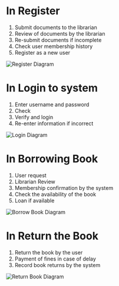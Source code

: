 # In Register
1. Submit documents to the librarian
2. Review of documents by the librarian
3. Re-submit documents if incomplete
4. Check user membership history
5. Register as a new user

![Register Diagram](https://s4.uupload.ir/files/1_ou2.jpg)


# In Login to system
1. Enter username and password
2. Check
3. Verify and login
4. Re-enter information if incorrect

![Login Diagram](https://s4.uupload.ir/files/3_5sx.jpg)


# In Borrowing Book
1. User request
2. Librarian Review
3. Membership confirmation by the system
4. Check the availability of the book
5. Loan if available

![Borrow Book Diagram](https://s4.uupload.ir/files/2_bq3f.jpg)


# In Return the Book
1. Return the book by the user
2. Payment of fines in case of delay
3. Record book returns by the system

![Return Book Diagram](https://s4.uupload.ir/files/4_bz5a.jpg)
